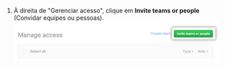 1. À direita de "Gerenciar acesso", clique em **Invite teams or people** (Convidar equipes ou pessoas). !["Botão para convidar equipes ou pessoas"](/assets/images/help/repository/manage-access-invite-button.png)

